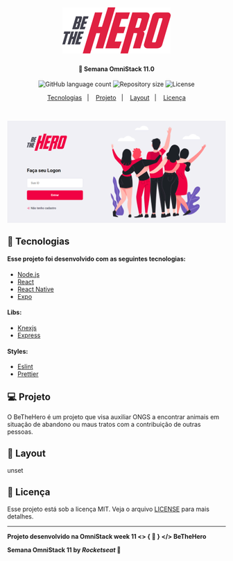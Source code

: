 <h1 align="center">
    <img alt="BeTheHero" title="#delicinha" src="https://github.com/rwietter/be-the-hero/blob/master/frontend/src/assets/logo.svg" width="250px" />
</h1>

<h4 align="center">
  🚀 Semana OmniStack 11.0
</h4>
<p align="center">
  <img alt="GitHub language count" src="https://img.shields.io/github/languages/count/rwietter/be-the-hero">

  <img alt="Repository size" src="https://img.shields.io/github/repo-size/rwietter/be-the-hero">
  
  <img alt="License" src="https://img.shields.io/badge/license-MIT-brightgreen">
</p>

<p align="center">
  <a href="#rocket-tecnologias">Tecnologias</a>&nbsp;&nbsp;&nbsp;|&nbsp;&nbsp;&nbsp;
  <a href="#computer-projeto">Projeto</a>&nbsp;&nbsp;&nbsp;|&nbsp;&nbsp;&nbsp;
  <a href="#-layout">Layout</a>&nbsp;&nbsp;&nbsp;|&nbsp;&nbsp;&nbsp;
  <a href="#memo-licença">Licença</a>
</p>

<br>

<p align="center">
  <img alt="Frontend" width="800" align="center" src="https://github.com/rwietter/be-the-hero/blob/master/assets/images/logon-image.png" width="100%">
</p>

## :rocket: Tecnologias

#### Esse projeto foi desenvolvido com as seguintes tecnologias:

- [Node.js](https://nodejs.org/en/)
- [React](https://reactjs.org)
- [React Native](https://facebook.github.io/react-native/)
- [Expo](https://expo.io/)

#### Libs:
  - [Knexjs](http://knexjs.org)
  - [Express](https://expressjs.com/pt-br/)
    
#### Styles:
  - [Eslint](https://eslint.org)
  - [Prettier](https://prettier.io)

## :computer: Projeto

O BeTheHero é um projeto que visa auxiliar ONGS a encontrar animais em situação de abandono ou maus tratos com a contribuição de outras pessoas.

## 🔖 Layout
unset


## :memo: Licença

Esse projeto está sob a licença MIT. Veja o arquivo [LICENSE](LICENSE.md) para mais detalhes.

---

<b> Projeto desenvolvido na OmniStack week 11 <> { 🦸 } </> BeTheHero </b> 

<b> Semana OmniStack 11 by <i> Rocketseat </i> </b> :rocket:
